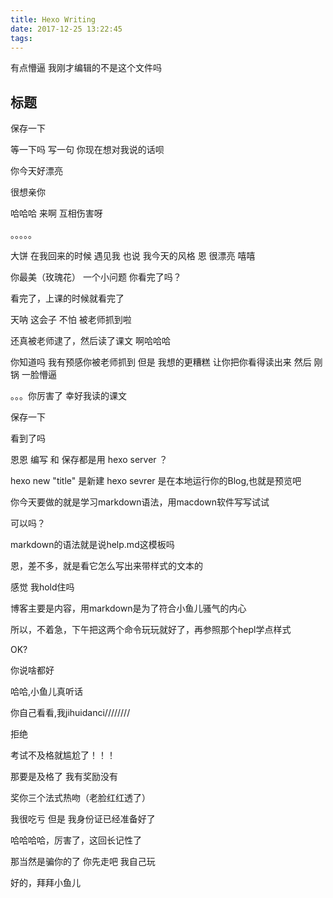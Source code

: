 ```yaml
---
title: Hexo Writing
date: 2017-12-25 13:22:45
tags:
---
```


有点懵逼
我刚才编辑的不是这个文件吗

## 标题

保存一下

等一下吗  写一句  你现在想对我说的话呗

你今天好漂亮

很想亲你

哈哈哈  来啊 互相伤害呀 

。。。。。

大饼 在我回来的时候 遇见我 也说 我今天的风格 恩 很漂亮 嘻嘻

你最美（玫瑰花） 一个小问题 你看完了吗？

看完了，上课的时候就看完了

天呐 这会子 不怕 被老师抓到啦

还真被老师逮了，然后读了课文  啊哈哈哈

你知道吗 我有预感你被老师抓到 但是 我想的更糟糕 让你把你看得读出来  然后 刚锅 一脸懵逼


。。。你厉害了 幸好我读的课文

保存一下


看到了吗

恩恩 编写 和 保存都是用 hexo server ？

hexo new "title"  是新建
hexo sevrer 是在本地运行你的Blog,也就是预览吧

你今天要做的就是学习markdown语法，用macdown软件写写试试

可以吗？

markdown的语法就是说help.md这模板吗

恩，差不多，就是看它怎么写出来带样式的文本的

感觉 我hold住吗  

博客主要是内容，用markdown是为了符合小鱼儿骚气的内心

所以，不着急，下午把这两个命令玩玩就好了，再参照那个hepl学点样式

OK?

你说啥都好

哈哈,小鱼儿真听话

你自己看看,我jihuidanci////////


拒绝

考试不及格就尴尬了！！！

那要是及格了 我有奖励没有

奖你三个法式热吻（老脸红红透了）

我很吃亏 但是 我身份证已经准备好了

哈哈哈哈，厉害了，这回长记性了

那当然是骗你的了  你先走吧 我自己玩

好的，拜拜小鱼儿